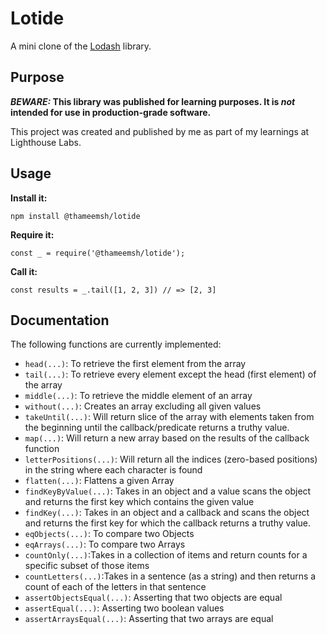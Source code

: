 # Lotide

A mini clone of the [Lodash](https://lodash.com) library.

## Purpose

**_BEWARE:_ This library was published for learning purposes. It is _not_ intended for use in production-grade software.**

This project was created and published by me as part of my learnings at Lighthouse Labs. 

## Usage

**Install it:**

`npm install @thameemsh/lotide`

**Require it:**

`const _ = require('@thameemsh/lotide');`

**Call it:**

`const results = _.tail([1, 2, 3]) // => [2, 3]`

## Documentation

The following functions are currently implemented:

* `head(...)`: To retrieve the first element from the array
* `tail(...)`: To retrieve every element except the head (first element) of the array
* `middle(...)`: To retrieve the middle element of an array
* `without(...)`: Creates an array excluding all given values
* `takeUntil(...)`: Will return slice of the array with elements taken from the beginning until the callback/predicate returns a truthy value.
* `map(...)`: Will return a new array based on the results of the callback function
* `letterPositions(...)`: Will return all the indices (zero-based positions) in the string where each character is found
* `flatten(...)`: Flattens a given Array
* `findKeyByValue(...)`: Takes in an object and a value scans the object and returns the first key which contains the given value
* `findKey(...)`: Takes in an object and a callback and scans the object and returns the first key for which the callback returns a truthy value.
* `eqObjects(...)`: To compare two Objects
* `eqArrays(...)`: To compare two Arrays
* `countOnly(...)`:Takes in a collection of items and return counts for a specific subset of those items
* `countLetters(...)`:Takes in a sentence (as a string) and then returns a count of each of the letters in that sentence
* `assertObjectsEqual(...)`: Asserting that two objects are equal
* `assertEqual(...)`: Asserting two boolean values
* `assertArraysEqual(...)`: Asserting that two arrays are equal